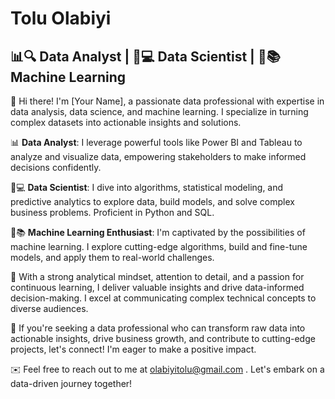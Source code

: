 # Tolu Olabiyi 

## 📊🔍 Data Analyst | 🧠💻 Data Scientist | 🤖📚 Machine Learning 

👋 Hi there! I'm [Your Name], a passionate data professional with expertise in data analysis, data science, and machine learning. I specialize in turning complex datasets into actionable insights and solutions.

📊 **Data Analyst**: I leverage powerful tools like Power BI and Tableau to analyze and visualize data, empowering stakeholders to make informed decisions confidently.

🧠💻 **Data Scientist**: I dive into algorithms, statistical modeling, and predictive analytics to explore data, build models, and solve complex business problems. Proficient in Python and SQL.

🤖📚 **Machine Learning Enthusiast**: I'm captivated by the possibilities of machine learning. I explore cutting-edge algorithms, build and fine-tune models, and apply them to real-world challenges.

🔬 With a strong analytical mindset, attention to detail, and a passion for continuous learning, I deliver valuable insights and drive data-informed decision-making. I excel at communicating complex technical concepts to diverse audiences.

🌟 If you're seeking a data professional who can transform raw data into actionable insights, drive business growth, and contribute to cutting-edge projects, let's connect! I'm eager to make a positive impact.

✉️ Feel free to reach out to me at olabiyitolu@gmail.com . Let's embark on a data-driven journey together!
